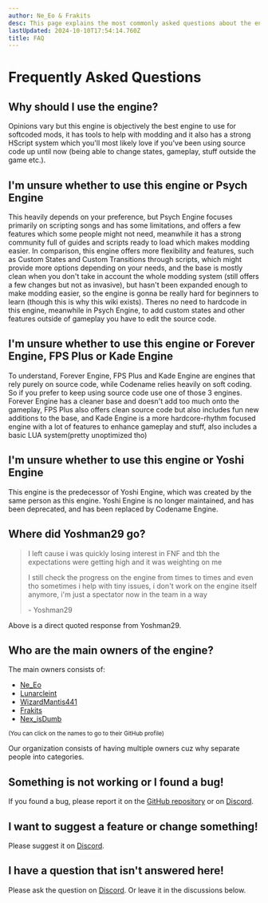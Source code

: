 ```yaml
---
author: Ne_Eo & Frakits
desc: This page explains the most commonly asked questions about the engine.
lastUpdated: 2024-10-10T17:54:14.760Z
title: FAQ
---
```

# Frequently Asked Questions

## Why should I use the engine?

Opinions vary but this engine is objectively the best engine to use for softcoded mods, it has tools to help with modding and it also has a strong HScript system which you'll most likely love if you've been using source code up until now (being able to change states, gameplay, stuff outside the game etc.).

## I'm unsure whether to use this engine or Psych Engine

This heavily depends on your preference, but Psych Engine focuses primarily on scripting songs and has some limitations, and offers a few features which some people might not need, meanwhile it has a strong community full of guides and scripts ready to load which makes modding easier.
In comparison, this engine offers more flexibility and features, such as Custom States and Custom Transitions through scripts, which might provide more options depending on your needs, and the base is mostly clean when you don't take in account the whole modding system (still offers a few changes but not as invasive), but hasn't been expanded enough to make modding easier, so the engine is gonna be really hard for beginners to learn (though this is why this wiki exists).
Theres no need to hardcode in this engine, meanwhile in Psych Engine, to add custom states and other features outside of gameplay you have to edit the source code.

## I'm unsure whether to use this engine or Forever Engine, FPS Plus or Kade Engine

To understand, Forever Engine, FPS Plus and Kade Engine are engines that rely purely on source code, while Codename relies heavily on soft coding. So if you prefer to keep using source code use one of those 3 engines. Forever Engine has a cleaner base and doesn't add too much onto the gameplay, FPS Plus also offers clean source code but also includes fun new additions to the base, and Kade Engine is a more hardcore-rhythm focused engine with a lot of features to enhance gameplay and stuff, also includes a basic LUA system(pretty unoptimized tho)

## I'm unsure whether to use this engine or Yoshi Engine

This engine is the predecessor of Yoshi Engine, which was created by the same person as this engine.
Yoshi Engine is no longer maintained, and has been deprecated, and has been replaced by Codename Engine.

## Where did Yoshman29 go?

> I left cause i was quickly losing interest in FNF and tbh the expectations were getting high and it was weighting on me
>
> I still check the progress on the engine from times to times and even tho sometimes i help with tiny issues, i don't work on the engine itself anymore, i'm just a spectator now in the team in a way
>
> \- Yoshman29

Above is a direct quoted response from Yoshman29.

## Who are the main owners of the engine?

The main owners consists of:
- [Ne_Eo](https://github.com/NeeEoo)
- [Lunarcleint](https://github.com/Lunarcleint)
- [WizardMantis441](https://github.com/WizardMantis441)
- [Frakits](https://github.com/Frakits)
- [Nex_isDumb](https://github.com/NexIsDumb)

<small>(You can click on the names to go to their GitHub profile)</small>

Our organization consists of having multiple owners cuz why separate people into categories.

## Something is not working or I found a bug!

If you found a bug, please report it on the [GitHub repository](https://github.com/FNF-CNE-Devs/CodenameEngine/issues) or on [Discord](https://discord.gg/WTzm35kekB).

## I want to suggest a feature or change something!

Please suggest it on [Discord](https://discord.gg/WTzm35kekB).

## I have a question that isn't answered here!

Please ask the question on [Discord](https://discord.gg/WTzm35kekB).
Or leave it in the discussions below.